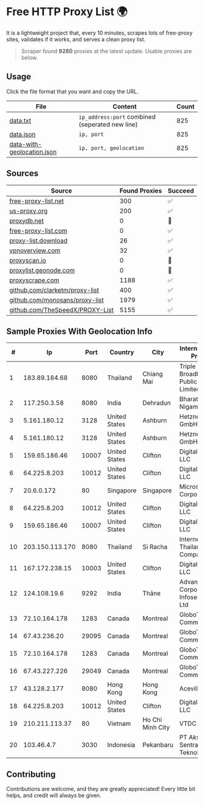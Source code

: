 
# Free HTTP Proxy List 🌍

It is a lightweight project that, every 10 minutes, scrapes lots of free-proxy sites, validates if it works, and serves a clean proxy list.


> Scraper found **9280** proxies at the latest update. Usable proxies are below.

## Usage

Click the file format that you want and copy the URL.


|File|Content|Count|
|----|-------|-----|
|[data.txt](https://raw.githubusercontent.com/themiralay/Proxy-List-World/master/data.txt)|`ip_address:port` combined (seperated new line)|825|
|[data.json](https://raw.githubusercontent.com/themiralay/Proxy-List-World/master/data.json)|`ip, port`|825|
|[data-with-geolocation.json](https://raw.githubusercontent.com/themiralay/Proxy-List-World/master/data-with-geolocation.json)|`ip, port, geolocation`|825|

## Sources

|Source|Found Proxies|Succeed|
|------|-------------|-------|
|[free-proxy-list.net](https://free-proxy-list.net)|300|✅|
|[us-proxy.org](https://www.us-proxy.org)|200|✅|
|[proxydb.net](http://proxydb.net)|0|🚫|
|[free-proxy-list.com](https://free-proxy-list.com/?page=&port=&type%5B%5D=http&type%5B%5D=https&up_time=0&search=Search)|0|✅|
|[proxy-list.download](https://www.proxy-list.download/HTTP)|26|✅|
|[vpnoverview.com](https://vpnoverview.com/privacy/anonymous-browsing/free-proxy-servers)|32|✅|
|[proxyscan.io](https://www.proxyscan.io)|0|🚫|
|[proxylist.geonode.com](https://proxylist.geonode.com/api/proxy-list?limit=300&page=1&sort_by=lastChecked&sort_type=desc&protocols=http,https)|0|🚫|
|[proxyscrape.com](https://api.proxyscrape.com/v2/?request=displayproxies&protocol=http&timeout=10000&country=all&ssl=all&anonymity=all)|1188|✅|
|[github.com/clarketm/proxy-list](https://raw.githubusercontent.com/clarketm/proxy-list/master/proxy-list-raw.txt)|400|✅|
|[github.com/monosans/proxy-list](https://raw.githubusercontent.com/monosans/proxy-list/main/proxies/http.txt)|1979|✅|
|[github.com/TheSpeedX/PROXY-List](https://raw.githubusercontent.com/TheSpeedX/PROXY-List/master/http.txt)|5155|✅|


## Sample Proxies With Geolocation Info

|#|Ip|Port|Country|City|Internet Service Provider|
|-|--|----|-------|----|-------------------------|
|1|183.89.184.68|8080|Thailand|Chiang Mai|Triple T Broadband Public Company Limited|
|2|117.250.3.58|8080|India|Dehradun|Bharat Sanchar Nigam Ltd|
|3|5.161.180.12|3128|United States|Ashburn|Hetzner Online GmbH|
|4|5.161.180.12|3128|United States|Ashburn|Hetzner Online GmbH|
|5|159.65.186.46|10007|United States|Clifton|DigitalOcean, LLC|
|6|64.225.8.203|10012|United States|Clifton|DigitalOcean, LLC|
|7|20.6.0.172|80|Singapore|Singapore|Microsoft Corporation|
|8|64.225.8.203|10012|United States|Clifton|DigitalOcean, LLC|
|9|159.65.186.46|10007|United States|Clifton|DigitalOcean, LLC|
|10|203.150.113.170|8080|Thailand|Si Racha|Internet Thailand Company Ltd.|
|11|167.172.238.15|10003|United States|Clifton|DigitalOcean, LLC|
|12|124.108.19.6|9292|India|Thāne|Advantus Corporate Infoserv Private Ltd|
|13|72.10.164.178|1283|Canada|Montreal|GloboTech Communications|
|14|67.43.236.20|29095|Canada|Montreal|GloboTech Communications|
|15|72.10.164.178|1283|Canada|Montreal|GloboTech Communications|
|16|67.43.227.226|29049|Canada|Montreal|GloboTech Communications|
|17|43.128.2.177|8080|Hong Kong|Hong Kong|Aceville Pte.ltd|
|18|64.225.8.203|10012|United States|Clifton|DigitalOcean, LLC|
|19|210.211.113.37|80|Vietnam|Ho Chi Minh City|VTDC|
|20|103.46.4.7|3030|Indonesia|Pekanbaru|PT Akses Sentral Teknologi|



## Contributing

Contributions are welcome, and they are greatly appreciated! Every
little bit helps, and credit will always be given.

